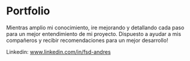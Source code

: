 # Portfolio

Mientras amplio mi conocimiento, ire mejorando y detallando cada paso para un mejor entendimiento de mi proyecto. Dispuesto a ayudar a mis compañeros y recibir recomendaciones para un mejor desarrollo!

Linkedin: www.linkedin.com/in/fsd-andres
